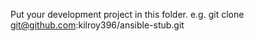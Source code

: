 Put your development project in this folder.  e.g. git clone git@github.com:kilroy396/ansible-stub.git
